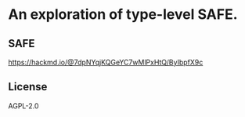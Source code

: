# An exploration of type-level SAFE.

## SAFE

https://hackmd.io/@7dpNYqjKQGeYC7wMlPxHtQ/ByIbpfX9c

## License

AGPL-2.0
